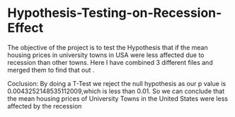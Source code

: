 # Hypothesis-Testing-on-Recession-Effect
The objective of the project is to test the Hypothesis that if the mean housing prices in university towns in USA were less affected due to recession than other towns. 
Here I have combined 3 different files and merged them to find that out .

Coclusion: By doing a T-Test we reject the null hypothesis as our p value is 0.0043252148535112009,which is less than  0.01. So we can conclude that the mean housing prices of University Towns in the United States were less affected by the recession

